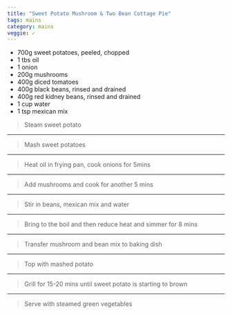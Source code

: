 ```yaml
---
title: "Sweet Potato Mushroom & Two Bean Cottage Pie"
tags: mains
category: mains
veggie: ✓
---
```


* 700g sweet potatoes, peeled, chopped
* 1 tbs oil
* 1 onion
* 200g mushrooms
* 400g diced tomatoes
* 400g black beans, rinsed and drained
* 400g red kidney beans, rinsed and drained
* 1 cup water
* 1 tsp mexican mix


> Steam sweet potato

---

> Mash sweet potatoes

---

> Heat oil in frying pan, cook onions for 5mins

---

> Add mushrooms and cook for another 5 mins

---

> Stir in beans, mexican mix and water

---

> Bring to the boil and then reduce heat and simmer for 8 mins

---

> Transfer mushroom and bean mix to baking dish

---

> Top with mashed potato

---

> Grill for 15-20 mins until sweet potato is starting to brown

---

> Serve with steamed green vegetables

